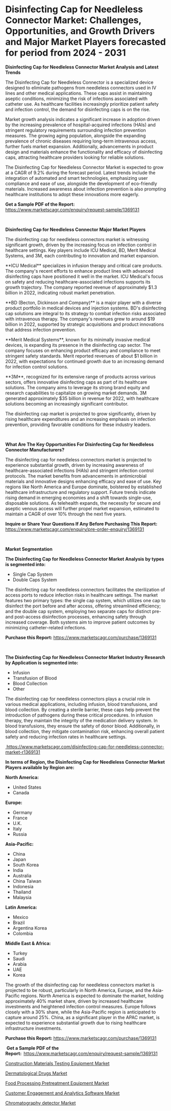 <p><h1>Disinfecting Cap for Needleless Connector Market: Challenges, Opportunities, and Growth Drivers and Major Market Players forecasted for period from 2024 - 2031</h1></p><p><strong>Disinfecting Cap for Needleless Connector Market Analysis and Latest Trends</strong></p>
<p><p>The Disinfecting Cap for Needleless Connector is a specialized device designed to eliminate pathogens from needleless connectors used in IV lines and other medical applications. These caps assist in maintaining aseptic conditions, minimizing the risk of infections associated with catheter use. As healthcare facilities increasingly prioritize patient safety and infection control, the demand for disinfecting caps is on the rise.</p><p>Market growth analysis indicates a significant increase in adoption driven by the increasing prevalence of hospital-acquired infections (HAIs) and stringent regulatory requirements surrounding infection prevention measures. The growing aging population, alongside the expanding prevalence of chronic diseases requiring long-term intravenous access, further fuels market expansion. Additionally, advancements in product design and materials enhance the functionality and efficacy of disinfecting caps, attracting healthcare providers looking for reliable solutions.</p><p>The Disinfecting Cap for Needleless Connector Market is expected to grow at a CAGR of 9.2% during the forecast period. Latest trends include the integration of automated and smart technologies, emphasizing user compliance and ease of use, alongside the development of eco-friendly materials. Increased awareness about infection prevention is also prompting healthcare institutions to adopt these innovations more eagerly.</p></p>
<p><strong>Get a Sample PDF of the Report:&nbsp;</strong> <a href="https://www.marketscagr.com/enquiry/request-sample/1369131?utm_campaign=1197&utm_medium=2&utm_source=Github&utm_content=ia&utm_term=06122024&utm_id=disinfecting-cap-for-needleless-connector">https://www.marketscagr.com/enquiry/request-sample/1369131</a></p>
<p>&nbsp;</p>
<p><strong>Disinfecting Cap for Needleless Connector Major Market Players</strong></p>
<p><p>The disinfecting cap for needleless connectors market is witnessing significant growth, driven by the increasing focus on infection control in healthcare settings. Key players include ICU Medical, BD, Merit Medical Systems, and 3M, each contributing to innovation and market expansion.</p><p>**ICU Medical** specializes in infusion therapy and critical care products. The company's recent efforts to enhance product lines with advanced disinfecting caps have positioned it well in the market. ICU Medical's focus on safety and reducing healthcare-associated infections supports its growth trajectory. The company reported revenue of approximately $1.3 billion in 2022, indicating robust market penetration.</p><p>**BD (Becton, Dickinson and Company)** is a major player with a diverse product portfolio in medical devices and injection systems. BD's disinfecting cap solutions are integral to its strategy to combat infection risks associated with intravenous therapy. The company's revenues grew to around $19 billion in 2022, supported by strategic acquisitions and product innovations that address infection prevention.</p><p>**Merit Medical Systems**, known for its minimally invasive medical devices, is expanding its presence in the disinfecting cap sector. The company focuses on enhancing product efficacy and compliance to meet stringent safety standards. Merit reported revenues of about $1 billion in 2022, with expectations for continued growth due to an increasing demand for infection control solutions.</p><p>**3M**, recognized for its extensive range of products across various sectors, offers innovative disinfecting caps as part of its healthcare solutions. The company aims to leverage its strong brand equity and research capabilities to capitalize on growing market demands. 3M generated approximately $35 billion in revenue for 2022, with healthcare solutions becoming an increasingly significant contributor.</p><p>The disinfecting cap market is projected to grow significantly, driven by rising healthcare expenditures and an increasing emphasis on infection prevention, providing favorable conditions for these industry leaders.</p></p>
<p>&nbsp;</p>
<p><strong>What Are The Key Opportunities For Disinfecting Cap for Needleless Connector Manufacturers?</strong></p>
<p><p>The disinfecting cap for needleless connectors market is projected to experience substantial growth, driven by increasing awareness of healthcare-associated infections (HAIs) and stringent infection control protocols. The market benefits from advancements in antimicrobial materials and innovative designs enhancing efficacy and ease of use. Key regions like North America and Europe dominate, bolstered by established healthcare infrastructure and regulatory support. Future trends indicate rising demand in emerging economies and a shift towards single-use, disposable solutions. As telehealth expands, the necessity for secure and aseptic venous access will further propel market expansion, estimated to maintain a CAGR of over 10% through the next five years.</p></p>
<p><strong>Inquire or Share Your Questions If Any Before Purchasing This Report:</strong> <a href="https://www.marketscagr.com/enquiry/pre-order-enquiry/1369131?utm_campaign=1197&utm_medium=2&utm_source=Github&utm_content=ia&utm_term=06122024&utm_id=disinfecting-cap-for-needleless-connector">https://www.marketscagr.com/enquiry/pre-order-enquiry/1369131</a></p>
<p>&nbsp;</p>
<p><strong>Market Segmentation</strong></p>
<p><strong>The Disinfecting Cap for Needleless Connector Market Analysis by types is segmented into:</strong></p>
<p><ul><li>Single Cap System</li><li>Double Caps System</li></ul></p>
<p><p>The disinfecting cap for needleless connectors facilitates the sterilization of access ports to reduce infection risks in healthcare settings. The market features two primary types: the single cap system, which utilizes one cap to disinfect the port before and after access, offering streamlined efficiency; and the double cap system, employing two separate caps for distinct pre- and post-access disinfection processes, enhancing safety through increased coverage. Both systems aim to improve patient outcomes by minimizing catheter-related infections.</p></p>
<p><strong>Purchase this Report:&nbsp;</strong><a href="https://www.marketscagr.com/purchase/1369131?utm_campaign=1197&utm_medium=2&utm_source=Github&utm_content=ia&utm_term=06122024&utm_id=disinfecting-cap-for-needleless-connector">https://www.marketscagr.com/purchase/1369131</a></p>
<p>&nbsp;</p>
<p><strong>The Disinfecting Cap for Needleless Connector Market Industry Research by Application is segmented into:</strong></p>
<p><ul><li>Infusion</li><li>Transfusion of Blood</li><li>Blood Collection</li><li>Other</li></ul></p>
<p><p>The disinfecting cap for needleless connectors plays a crucial role in various medical applications, including infusion, blood transfusions, and blood collection. By creating a sterile barrier, these caps help prevent the introduction of pathogens during these critical procedures. In infusion therapy, they maintain the integrity of the medication delivery system. In blood transfusions, they ensure the safety of donor blood. Additionally, in blood collection, they mitigate contamination risk, enhancing overall patient safety and reducing infection rates in healthcare settings.</p></p>
<p><a href="https://www.marketscagr.com/disinfecting-cap-for-needleless-connector-market-r1369131?utm_campaign=1197&utm_medium=2&utm_source=Github&utm_content=ia&utm_term=06122024&utm_id=disinfecting-cap-for-needleless-connector">&nbsp;https://www.marketscagr.com/disinfecting-cap-for-needleless-connector-market-r1369131</a></p>
<p><strong>In terms of Region, the Disinfecting Cap for Needleless Connector Market Players available by Region are:</strong></p>
<p>
    <p> <strong> North America: </strong>
        <ul>
            <li>United States</li>
            <li>Canada</li>
        </ul>
        </p> 
    <p> <strong> Europe: </strong>
        <ul>
            <li>Germany</li>
            <li>France</li>
            <li>U.K.</li>
            <li>Italy</li>
            <li>Russia</li>
        </ul>
        </p> 
    <p> <strong> Asia-Pacific: </strong>
        <ul>
            <li>China</li>
            <li>Japan</li>
            <li>South Korea</li>
            <li>India</li>
            <li>Australia</li>
            <li>China Taiwan</li>
            <li>Indonesia</li>
            <li>Thailand</li>
            <li>Malaysia</li>
        </ul>
        </p> 
    <p> <strong> Latin America: </strong>
        <ul>
            <li>Mexico</li>
            <li>Brazil</li>
            <li>Argentina Korea</li>
            <li>Colombia</li>
        </ul>
        </p> 
    <p> <strong> Middle East & Africa: </strong>
        <ul>
            <li>Turkey</li>
            <li>Saudi</li>
            <li>Arabia</li>
            <li>UAE</li>
            <li>Korea</li>
        </ul>
    </p>
    </p>
<p><p>The growth of the disinfecting cap for needleless connectors market is projected to be robust, particularly in North America, Europe, and the Asia-Pacific regions. North America is expected to dominate the market, holding approximately 40% market share, driven by increased healthcare investments and heightened infection control measures. Europe follows closely with a 30% share, while the Asia-Pacific region is anticipated to capture around 25%. China, as a significant player in the APAC market, is expected to experience substantial growth due to rising healthcare infrastructure investments.</p></p>
<p><strong>Purchase this Report: </strong><a href="https://www.marketscagr.com/purchase/1369131?utm_campaign=1197&utm_medium=2&utm_source=Github&utm_content=ia&utm_term=06122024&utm_id=disinfecting-cap-for-needleless-connector">https://www.marketscagr.com/purchase/1369131</a></p>
<p>&nbsp;<strong>Get a Sample PDF of the Report:&nbsp;&nbsp;</strong><a href="https://www.marketscagr.com/enquiry/request-sample/1369131?utm_campaign=1197&utm_medium=2&utm_source=Github&utm_content=ia&utm_term=06122024&utm_id=disinfecting-cap-for-needleless-connector">https://www.marketscagr.com/enquiry/request-sample/1369131</a></p>
<p><strong></strong></p>
<p><p><a href="https://www.linkedin.com/pulse/revenue-market-growth-insights-construction-materials-testing-svsfc?utm_campaign=1197&utm_medium=2&utm_source=Github&utm_content=ia&utm_term=06122024&utm_id=disinfecting-cap-for-needleless-connector">Construction Materials Testing Equipment Market</a></p><p><a href="https://www.linkedin.com/pulse/dermatological-drugs-market-analysis-report-2024-2031-vj6ne?utm_campaign=1197&utm_medium=2&utm_source=Github&utm_content=ia&utm_term=06122024&utm_id=disinfecting-cap-for-needleless-connector">Dermatological Drugs Market</a></p><p><a href="https://issuu.com/reportprime-2/docs/food-processing-pretreatment-equipment-market-size?utm_campaign=1197&utm_medium=2&utm_source=Github&utm_content=ia&utm_term=06122024&utm_id=disinfecting-cap-for-needleless-connector">Food Processing Pretreatment Equipment Market</a></p><p><a href="https://issuu.com/reportprime-2/docs/customer-engagement-and-analytics-software-market-?utm_campaign=1197&utm_medium=2&utm_source=Github&utm_content=ia&utm_term=06122024&utm_id=disinfecting-cap-for-needleless-connector">Customer Engagement and Analytics Software Market</a></p><p><a href="https://www.linkedin.com/pulse/chromatography-detector-market-global-regional-analysis-focus-by19c?utm_campaign=1197&utm_medium=2&utm_source=Github&utm_content=ia&utm_term=06122024&utm_id=disinfecting-cap-for-needleless-connector">Chromatography detector Market</a></p></p>